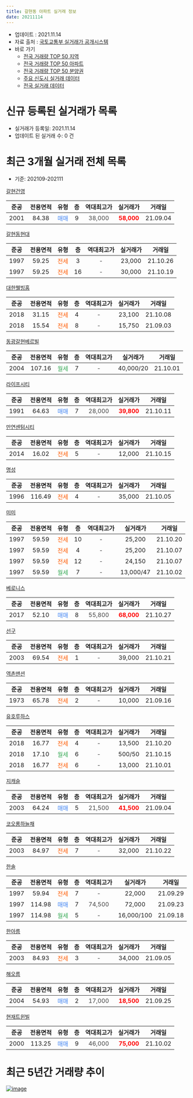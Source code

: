 ```yaml
---
title: 갈현동 아파트 실거래 정보
date: 20211114
---
```


* 업데이트 : 2021.11.14
* 자료 출처 : [국토교통부 실거래가 공개시스템](http://rt.molit.go.kr)
* 바로 가기
    * [전국 거래량 TOP 50 지역](https://apt-info.github.io/apt-trade-info/tr)
    * [전국 거래량 TOP 50 아파트](https://apt-info.github.io/apt-trade-info/ta)
    * [전국 거래량 TOP 50 분양권](https://apt-info.github.io/apt-trade-info/tb)
    * [주요 신도시 실거래 데이터](https://apt-info.github.io/apt-trade-info/newtown)
    * [전국 실거래 데이터](https://apt-info.github.io/apt-trade-info/all)



<script async src="https://pagead2.googlesyndication.com/pagead/js/adsbygoogle.js"></script>
<!-- 기본광고 -->
<ins class="adsbygoogle"
     style="display:block"
     data-ad-client="ca-pub-1142216861245946"
     data-ad-slot="4805727019"
     data-ad-format="auto"
     data-full-width-responsive="true"></ins>
<script>
     (adsbygoogle = window.adsbygoogle || []).push({});
</script>


# 신규 등록된 실거래가 목록

* 실거래가 등록일: 2021.11.14
* 업데이트 된 실거래 수: 0 건




<script async src="https://pagead2.googlesyndication.com/pagead/js/adsbygoogle.js"></script>
<!-- 기본광고 -->
<ins class="adsbygoogle"
     style="display:block"
     data-ad-client="ca-pub-1142216861245946"
     data-ad-slot="4805727019"
     data-ad-format="auto"
     data-full-width-responsive="true"></ins>
<script>
     (adsbygoogle = window.adsbygoogle || []).push({});
</script>


# 최근 3개월 실거래 전체 목록
* 기준: 202109-202111


[갈현건영](https://search.naver.com/search.naver?query=%EA%B0%88%ED%98%84%EA%B1%B4%EC%98%81)

|준공|전용면적|유형|층|역대최고가|실거래가|거래일|
|:---:|:---:|:---:|:---:|:---:|:---:|:---:|
|2001|84.38|<span style="color:#4285F3">매매</span>|9|<span style="color:#444444">38,000</span>|<b><span style="color:#FF0000">58,000</span></b>|21.09.04|

[갈현동현대](https://search.naver.com/search.naver?query=%EA%B0%88%ED%98%84%EB%8F%99%ED%98%84%EB%8C%80)

|준공|전용면적|유형|층|역대최고가|실거래가|거래일|
|:---:|:---:|:---:|:---:|:---:|:---:|:---:|
|1997|59.25|<span style="color:#FF5A00">전세</span>|3|<span style="color:#444444">-</span>|23,000|21.10.26|
|1997|59.25|<span style="color:#FF5A00">전세</span>|16|<span style="color:#444444">-</span>|30,000|21.10.19|

[대한웰빙홈](https://search.naver.com/search.naver?query=%EB%8C%80%ED%95%9C%EC%9B%B0%EB%B9%99%ED%99%88)

|준공|전용면적|유형|층|역대최고가|실거래가|거래일|
|:---:|:---:|:---:|:---:|:---:|:---:|:---:|
|2018|31.15|<span style="color:#FF5A00">전세</span>|4|<span style="color:#444444">-</span>|23,100|21.10.08|
|2018|15.54|<span style="color:#FF5A00">전세</span>|8|<span style="color:#444444">-</span>|15,750|21.09.03|

[동광갈현베르빌](https://search.naver.com/search.naver?query=%EB%8F%99%EA%B4%91%EA%B0%88%ED%98%84%EB%B2%A0%EB%A5%B4%EB%B9%8C)

|준공|전용면적|유형|층|역대최고가|실거래가|거래일|
|:---:|:---:|:---:|:---:|:---:|:---:|:---:|
|2004|107.16|<span style="color:#34A853">월세</span>|7|<span style="color:#444444">-</span>|40,000/20|21.10.01|

[라이프시티](https://search.naver.com/search.naver?query=%EB%9D%BC%EC%9D%B4%ED%94%84%EC%8B%9C%ED%8B%B0)

|준공|전용면적|유형|층|역대최고가|실거래가|거래일|
|:---:|:---:|:---:|:---:|:---:|:---:|:---:|
|1991|64.63|<span style="color:#4285F3">매매</span>|7|<span style="color:#444444">28,000</span>|<b><span style="color:#FF0000">39,800</span></b>|21.10.11|

[만연센텀시티](https://search.naver.com/search.naver?query=%EB%A7%8C%EC%97%B0%EC%84%BC%ED%85%80%EC%8B%9C%ED%8B%B0)

|준공|전용면적|유형|층|역대최고가|실거래가|거래일|
|:---:|:---:|:---:|:---:|:---:|:---:|:---:|
|2014|16.02|<span style="color:#FF5A00">전세</span>|5|<span style="color:#444444">-</span>|12,000|21.10.15|

[명성](https://search.naver.com/search.naver?query=%EB%AA%85%EC%84%B1)

|준공|전용면적|유형|층|역대최고가|실거래가|거래일|
|:---:|:---:|:---:|:---:|:---:|:---:|:---:|
|1996|116.49|<span style="color:#FF5A00">전세</span>|4|<span style="color:#444444">-</span>|35,000|21.10.05|

[미미](https://search.naver.com/search.naver?query=%EB%AF%B8%EB%AF%B8)

|준공|전용면적|유형|층|역대최고가|실거래가|거래일|
|:---:|:---:|:---:|:---:|:---:|:---:|:---:|
|1997|59.59|<span style="color:#FF5A00">전세</span>|10|<span style="color:#444444">-</span>|25,200|21.10.20|
|1997|59.59|<span style="color:#FF5A00">전세</span>|4|<span style="color:#444444">-</span>|25,200|21.10.07|
|1997|59.59|<span style="color:#FF5A00">전세</span>|12|<span style="color:#444444">-</span>|24,150|21.10.07|
|1997|59.59|<span style="color:#34A853">월세</span>|7|<span style="color:#444444">-</span>|13,000/47|21.10.02|

[베로니스](https://search.naver.com/search.naver?query=%EB%B2%A0%EB%A1%9C%EB%8B%88%EC%8A%A4)

|준공|전용면적|유형|층|역대최고가|실거래가|거래일|
|:---:|:---:|:---:|:---:|:---:|:---:|:---:|
|2017|52.10|<span style="color:#4285F3">매매</span>|8|<span style="color:#444444">55,800</span>|<b><span style="color:#FF0000">68,000</span></b>|21.10.27|

[선구](https://search.naver.com/search.naver?query=%EC%84%A0%EA%B5%AC)

|준공|전용면적|유형|층|역대최고가|실거래가|거래일|
|:---:|:---:|:---:|:---:|:---:|:---:|:---:|
|2003|69.54|<span style="color:#FF5A00">전세</span>|1|<span style="color:#444444">-</span>|39,000|21.10.21|

[역촌맨션](https://search.naver.com/search.naver?query=%EC%97%AD%EC%B4%8C%EB%A7%A8%EC%85%98)

|준공|전용면적|유형|층|역대최고가|실거래가|거래일|
|:---:|:---:|:---:|:---:|:---:|:---:|:---:|
|1973|65.78|<span style="color:#FF5A00">전세</span>|2|<span style="color:#444444">-</span>|10,000|21.09.16|

[유호루하스](https://search.naver.com/search.naver?query=%EC%9C%A0%ED%98%B8%EB%A3%A8%ED%95%98%EC%8A%A4)

|준공|전용면적|유형|층|역대최고가|실거래가|거래일|
|:---:|:---:|:---:|:---:|:---:|:---:|:---:|
|2018|16.77|<span style="color:#FF5A00">전세</span>|4|<span style="color:#444444">-</span>|13,500|21.10.20|
|2018|17.10|<span style="color:#34A853">월세</span>|6|<span style="color:#444444">-</span>|500/50|21.10.15|
|2018|16.77|<span style="color:#FF5A00">전세</span>|6|<span style="color:#444444">-</span>|13,000|21.10.01|

[지캐슬](https://search.naver.com/search.naver?query=%EC%A7%80%EC%BA%90%EC%8A%AC)

|준공|전용면적|유형|층|역대최고가|실거래가|거래일|
|:---:|:---:|:---:|:---:|:---:|:---:|:---:|
|2003|64.24|<span style="color:#4285F3">매매</span>|5|<span style="color:#444444">21,500</span>|<b><span style="color:#FF0000">41,500</span></b>|21.09.04|

[코오롱하늘채](https://search.naver.com/search.naver?query=%EC%BD%94%EC%98%A4%EB%A1%B1%ED%95%98%EB%8A%98%EC%B1%84)

|준공|전용면적|유형|층|역대최고가|실거래가|거래일|
|:---:|:---:|:---:|:---:|:---:|:---:|:---:|
|2003|84.97|<span style="color:#FF5A00">전세</span>|7|<span style="color:#444444">-</span>|32,000|21.10.22|

[한솔](https://search.naver.com/search.naver?query=%ED%95%9C%EC%86%94)

|준공|전용면적|유형|층|역대최고가|실거래가|거래일|
|:---:|:---:|:---:|:---:|:---:|:---:|:---:|
|1997|59.94|<span style="color:#FF5A00">전세</span>|7|<span style="color:#444444">-</span>|22,000|21.09.29|
|1997|114.98|<span style="color:#4285F3">매매</span>|7|<span style="color:#444444">74,500</span>|72,000|21.09.23|
|1997|114.98|<span style="color:#34A853">월세</span>|5|<span style="color:#444444">-</span>|16,000/100|21.09.18|

[한아름](https://search.naver.com/search.naver?query=%ED%95%9C%EC%95%84%EB%A6%84)

|준공|전용면적|유형|층|역대최고가|실거래가|거래일|
|:---:|:---:|:---:|:---:|:---:|:---:|:---:|
|2003|84.93|<span style="color:#FF5A00">전세</span>|3|<span style="color:#444444">-</span>|34,000|21.09.05|

[해오름](https://search.naver.com/search.naver?query=%ED%95%B4%EC%98%A4%EB%A6%84)

|준공|전용면적|유형|층|역대최고가|실거래가|거래일|
|:---:|:---:|:---:|:---:|:---:|:---:|:---:|
|2004|54.93|<span style="color:#4285F3">매매</span>|2|<span style="color:#444444">17,000</span>|<b><span style="color:#FF0000">18,500</span></b>|21.09.25|

[현재트윈빌](https://search.naver.com/search.naver?query=%ED%98%84%EC%9E%AC%ED%8A%B8%EC%9C%88%EB%B9%8C)

|준공|전용면적|유형|층|역대최고가|실거래가|거래일|
|:---:|:---:|:---:|:---:|:---:|:---:|:---:|
|2000|113.25|<span style="color:#4285F3">매매</span>|9|<span style="color:#444444">46,000</span>|<b><span style="color:#FF0000">75,000</span></b>|21.10.02|



<script async src="https://pagead2.googlesyndication.com/pagead/js/adsbygoogle.js"></script>
<!-- 기본광고 -->
<ins class="adsbygoogle"
     style="display:block"
     data-ad-client="ca-pub-1142216861245946"
     data-ad-slot="4805727019"
     data-ad-format="auto"
     data-full-width-responsive="true"></ins>
<script>
     (adsbygoogle = window.adsbygoogle || []).push({});
</script>


# 최근 5년간 거래량 추이


<div style="width:100%;">
    <canvas id="deal_progress" height="200"></canvas>
</div>

<script>
new Chart(document.getElementById("deal_progress"), {
    type: 'line',
    data: {
        labels: ['16.01','16.02','16.03','16.04','16.05','16.06','16.07','16.08','16.09','16.10','16.11','16.12','17.01','17.02','17.03','17.04','17.05','17.06','17.07','17.08','17.09','17.10','17.11','17.12','18.01','18.02','18.03','18.04','18.05','18.06','18.07','18.08','18.09','18.10','18.11','18.12','19.01','19.02','19.03','19.04','19.05','19.06','19.07','19.08','19.09','19.10','19.11','19.12','20.01','20.02','20.03','20.04','20.05','20.06','20.07','20.08','20.09','20.10','20.11','20.12','21.01','21.02','21.03','21.04','21.05','21.06','21.07','21.08','21.09','21.10'],
        datasets: [{
            label: '매매/분양권',
            data: [7,14,33,19,15,20,23,16,15,16,9,6,7,21,12,15,17,11,21,14,5,10,5,6,6,19,54,16,18,19,19,24,18,13,12,7,6,9,7,6,6,15,16,6,8,14,35,17,10,31,15,18,17,19,13,9,10,10,18,10,7,9,7,9,8,8,10,8,4,3],
            borderColor: "rgba(66, 133, 243, 1)",
            backgroundColor: "rgba(66, 133, 243, 0.05)",
            borderWidth: 1,
            pointRadius: 0,
            fill: false,
            lineTension: 0
        },{
            label: '전/월세',
            data: [7,12,7,6,7,9,5,8,6,10,10,12,9,16,14,8,15,12,9,10,15,8,7,8,7,14,32,16,5,9,16,17,15,22,11,16,14,15,13,19,11,11,11,8,13,13,15,7,25,28,17,17,16,17,14,18,14,10,14,11,20,14,13,17,15,12,12,8,5,15],
            borderColor: "rgba(255, 90, 0, 1)",
            backgroundColor: "rgba(255, 90, 0, 0.05)",
            borderWidth: 1,
            pointRadius: 0,
            fill: false,
            lineTension: 0
        },{
            label: '합계',
            data: [14,26,40,25,22,29,28,24,21,26,19,18,16,37,26,23,32,23,30,24,20,18,12,14,13,33,86,32,23,28,35,41,33,35,23,23,20,24,20,25,17,26,27,14,21,27,50,24,35,59,32,35,33,36,27,27,24,20,32,21,27,23,20,26,23,20,22,16,9,18],
            borderColor: "rgba(0, 0, 0, 1)",
            backgroundColor: "rgba(0, 0, 0, 0.03)",
            borderWidth: 0.1,
            pointRadius: 0,
            fill: true,
            lineTension: 0
        }
        ]
    },
    options: {
        responsive: true,
        title: {
            display: false
        },
        tooltips: {
            mode: 'index',
            intersect: false
        },
        hover: {
            mode: 'nearest',
            intersect: true
        },
        scales: {
            xAxes: [{
                display: true,
                scaleLabel: {
                    display: true,
                    labelString: '년/월'
                }
            }],
            yAxes: [{
                display: true,
                ticks: {
                    suggestedMin: 0,
                },
                scaleLabel: {
                    display: true,
                    labelString: '실거래 수'
                }
            }]
        }
    }
});

</script>


[![image](https://apt-info.github.io/images/2020-01-03-apt-trade-info/1024x500.png)](https://play.google.com/store/apps/details?id=com.aptinfo.apttradeinfo)

